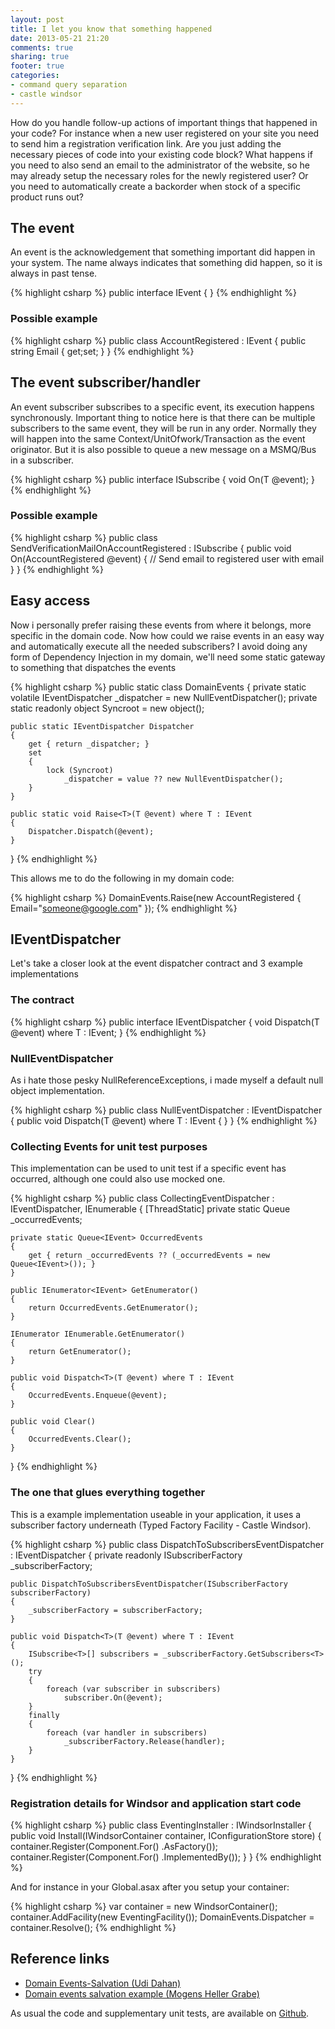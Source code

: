 ```yaml
---
layout: post
title: I let you know that something happened
date: 2013-05-21 21:20
comments: true
sharing: true
footer: true
categories:
- command query separation
- castle windsor
---
```

How do you handle follow-up actions of important things that happened in your code? For instance when a new user registered on your site you need to send him a registration verification link.  Are you just adding the necessary pieces of code into your existing code block?  What happens if you need to also send an email to the administrator of the website, so he may already setup the necessary roles for the newly registered user?  Or you need to automatically create a backorder when stock of a specific product runs out?

## The event
An event is the acknowledgement that something important did happen in your system. The name always indicates that something did happen, so it is always in past tense.

{% highlight csharp %}
public interface IEvent { }
{% endhighlight %}

### Possible example

{% highlight csharp %}
public class AccountRegistered : IEvent
{
   public string Email { get;set; }
}
{% endhighlight %}

## The event subscriber/handler
An event subscriber subscribes to a specific event, its execution happens synchronously. Important thing to notice here is that there can be multiple subscribers to the same event, they will be run in any order. Normally they will happen into the same Context/UnitOfwork/Transaction as the event originator. But it is also possible to queue a new message on a MSMQ/Bus in a subscriber.

{% highlight csharp %}
public interface ISubscribe<T>
{
    void On(T @event);
}
{% endhighlight %}

### Possible example

{% highlight csharp %}
public class SendVerificationMailOnAccountRegistered : ISubscribe<AccountRegistered>
{
   	public void On(AccountRegistered @event)
	{
		// Send email to registered user with email
	}
}
{% endhighlight %}

## Easy access
Now i personally prefer raising these events from where it belongs, more specific in the domain code. Now how could we raise events in an easy way and automatically execute all the needed subscribers? I avoid doing any form of Dependency Injection in my domain, we'll need some static gateway to something that dispatches the events

{% highlight csharp %}
public static class DomainEvents
{
    private static volatile IEventDispatcher _dispatcher = new NullEventDispatcher();
    private static readonly object Syncroot = new object();

    public static IEventDispatcher Dispatcher
    {
        get { return _dispatcher; }
        set
        {
            lock (Syncroot)
                _dispatcher = value ?? new NullEventDispatcher();
        }
    }

    public static void Raise<T>(T @event) where T : IEvent
    {
        Dispatcher.Dispatch(@event);
    }
}
{% endhighlight %}

This allows me to do the following in my domain code:

{% highlight csharp %}
DomainEvents.Raise(new AccountRegistered { Email="someone@google.com" });
{% endhighlight %}

## IEventDispatcher

Let's take a closer look at the event dispatcher contract and 3 example implementations

### The contract

{% highlight csharp %}
public interface IEventDispatcher
{
    void Dispatch<T>(T @event) where T : IEvent;
}
{% endhighlight %}

### NullEventDispatcher

As i hate those pesky NullReferenceExceptions, i made myself a default null object implementation.

{% highlight csharp %}
public class NullEventDispatcher : IEventDispatcher
{
    public void Dispatch<T>(T @event) where T : IEvent
    {
    }
}
{% endhighlight %}

### Collecting Events for unit test purposes

This implementation can be used to unit test if a specific event has occurred, although one could also use mocked one.

{% highlight csharp %}
public class CollectingEventDispatcher : IEventDispatcher, IEnumerable<IEvent>
{
	[ThreadStatic]
    private static Queue<IEvent> _occurredEvents;

    private static Queue<IEvent> OccurredEvents
    {
        get { return _occurredEvents ?? (_occurredEvents = new Queue<IEvent>()); }
    }

    public IEnumerator<IEvent> GetEnumerator()
    {
        return OccurredEvents.GetEnumerator();
    }

    IEnumerator IEnumerable.GetEnumerator()
    {
        return GetEnumerator();
    }

    public void Dispatch<T>(T @event) where T : IEvent
    {
        OccurredEvents.Enqueue(@event);
    }

    public void Clear()
    {
        OccurredEvents.Clear();
    }
}
{% endhighlight %}

### The one that glues everything together

This is a example implementation useable in your application, it uses a subscriber factory underneath (Typed Factory Facility - Castle Windsor).

{% highlight csharp %}
public class DispatchToSubscribersEventDispatcher : IEventDispatcher
{
    private readonly ISubscriberFactory _subscriberFactory;

    public DispatchToSubscribersEventDispatcher(ISubscriberFactory subscriberFactory)
    {
        _subscriberFactory = subscriberFactory;
    }

    public void Dispatch<T>(T @event) where T : IEvent
    {
        ISubscribe<T>[] subscribers = _subscriberFactory.GetSubscribers<T>();
        try
        {
            foreach (var subscriber in subscribers)
                subscriber.On(@event);
        }
        finally
        {
            foreach (var handler in subscribers)
                _subscriberFactory.Release(handler);
        }
    }
}
{% endhighlight %}

### Registration details for Windsor and application start code

{% highlight csharp %}
public class EventingInstaller : IWindsorInstaller
{
    public void Install(IWindsorContainer container, IConfigurationStore store)
    {
        container.Register(Component.For<ISubscriberFactory>()
                                    .AsFactory());
        container.Register(Component.For<IEventDispatcher>()
                                    .ImplementedBy<DispatchToSubscribersEventDispatcher>());
    }
}
{% endhighlight %}

And for instance in your Global.asax after you setup your container:

{% highlight csharp %}
var container = new WindsorContainer();
container.AddFacility(new EventingFacility());
DomainEvents.Dispatcher = container.Resolve<IEventDispatcher>();
{% endhighlight %}

## Reference links

- <a href="http://www.udidahan.com/2009/06/14/domain-events-salvation/" target="_blank">Domain Events-Salvation (Udi Dahan)</a>
- <a href="http://mookid.dk/oncode/archives/3182" target="_blank">Domain events salvation example (Mogens Heller Grabe)</a>

As usual the code and supplementary unit tests, are available on <a href="https://github.com/tommarien/Sapphire" title="Sapphire Github Repository" target="_blank">Github</a>.